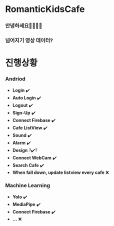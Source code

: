 # RomanticKidsCafe
### 안녕하세요👨👩😆😎

### 넘어지기 영상 데이터?

# 진행상황
### Andriod
- **Login**               ✔️
- **Auto Login**          ✔️
- **Logout**              ✔️
- **Sign-Up**             ✔️
- **Connect Firebase**    ✔️
- **Cafe ListView**       ✔️
- **Sound**               ✔️
- **Alarm**               ✔️
- **Design**             ?✔️?
- **Connect WebCam**      ✔️
- **Search Cafe**         ✔️
- **When fall down, update listview every cafe**  ❌
### Machine Learning
- **Yolo**                ✔️
- **MediaPipe**           ✔️
- **Connect Firebase**    ✔️
- **...**                 ❌
